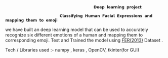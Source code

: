                                            𝗗𝗲𝗲𝗽 𝗹𝗲𝗮𝗿𝗻𝗶𝗻𝗴 𝗽𝗿𝗼𝗷𝗲𝗰𝘁
                                           
                            𝗖𝗹𝗮𝘀𝘀𝗶𝗳𝘆𝗶𝗻𝗴 𝗛𝘂𝗺𝗮𝗻 𝗙𝗮𝗰𝗶𝗮𝗹 𝗘𝘅𝗽𝗿𝗲𝘀𝘀𝗶𝗼𝗻𝘀 𝗮𝗻𝗱 𝗺𝗮𝗽𝗽𝗶𝗻𝗴 𝘁𝗵𝗲𝗺 𝘁𝗼 𝗲𝗺𝗼𝗷𝗶

                      
we  have built an deep learning model that can be used to accurately recognize six different emotions of a human and mapping them to corresponding emoji. Test and Trained the model using [FER(2013)](https://www.kaggle.com/msambare/fer2013) Dataset .

Tech / Libraries used :-  numpy , keras , OpenCV, tkinter(for GUI) 
